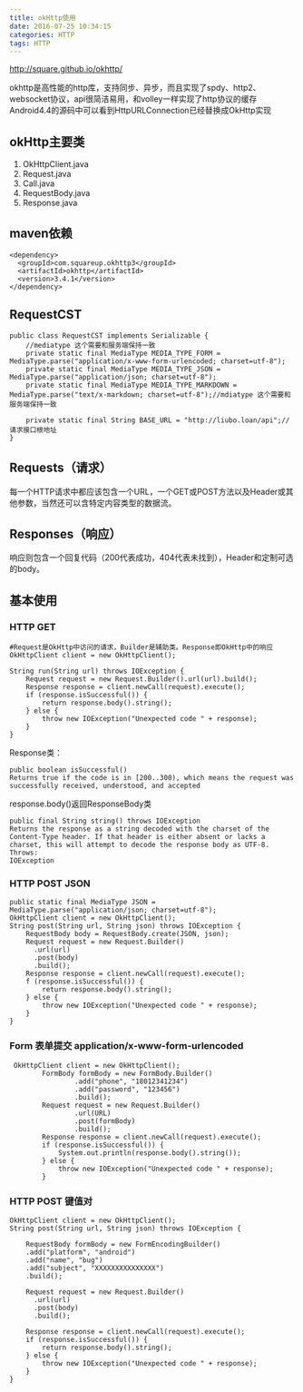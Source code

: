 ```yaml
---
title: okHttp使用
date: 2016-07-25 10:34:15
categories: HTTP
tags: HTTP
---
```

http://square.github.io/okhttp/

okhttp是高性能的http库，支持同步、异步，而且实现了spdy、http2、websocket协议，api很简洁易用，和volley一样实现了http协议的缓存
Android4.4的源码中可以看到HttpURLConnection已经替换成OkHttp实现

<!--more-->
## okHttp主要类
1. OkHttpClient.java
1. Request.java
1. Call.java
1. RequestBody.java
1. Response.java

## maven依赖
```
<dependency>
  <groupId>com.squareup.okhttp3</groupId>
  <artifactId>okhttp</artifactId>
  <version>3.4.1</version>
</dependency>
```

## RequestCST
```
public class RequestCST implements Serializable {
    //mediatype 这个需要和服务端保持一致
    private static final MediaType MEDIA_TYPE_FORM = MediaType.parse("application/x-www-form-urlencoded; charset=utf-8");
    private static final MediaType MEDIA_TYPE_JSON = MediaType.parse("application/json; charset=utf-8");
    private static final MediaType MEDIA_TYPE_MARKDOWN = MediaType.parse("text/x-markdown; charset=utf-8");//mdiatype 这个需要和服务端保持一致

    private static final String BASE_URL = "http://liubo.loan/api";//请求接口根地址
}
```
## Requests（请求）
每一个HTTP请求中都应该包含一个URL，一个GET或POST方法以及Header或其他参数，当然还可以含特定内容类型的数据流。

## Responses（响应）
响应则包含一个回复代码（200代表成功，404代表未找到），Header和定制可选的body。


## 基本使用
### HTTP GET
```
#Request是OkHttp中访问的请求，Builder是辅助类。Response即OkHttp中的响应
OkHttpClient client = new OkHttpClient();

String run(String url) throws IOException {
    Request request = new Request.Builder().url(url).build();
    Response response = client.newCall(request).execute();
    if (response.isSuccessful()) {
        return response.body().string();
    } else {
        throw new IOException("Unexpected code " + response);
    }
}

```
Response类：
```
public boolean isSuccessful()
Returns true if the code is in [200..300), which means the request was successfully received, understood, and accepted
```
response.body()返回ResponseBody类
```
public final String string() throws IOException
Returns the response as a string decoded with the charset of the Content-Type header. If that header is either absent or lacks a charset, this will attempt to decode the response body as UTF-8.
Throws:
IOException

```

###  HTTP POST JSON
```
public static final MediaType JSON = MediaType.parse("application/json; charset=utf-8");
OkHttpClient client = new OkHttpClient();
String post(String url, String json) throws IOException {
    RequestBody body = RequestBody.create(JSON, json);
    Request request = new Request.Builder()
      .url(url)
      .post(body)
      .build();
    Response response = client.newCall(request).execute();
    f (response.isSuccessful()) {
        return response.body().string();
    } else {
        throw new IOException("Unexpected code " + response);
    }
}
```


### Form 表单提交 application/x-www-form-urlencoded
```
 OkHttpClient client = new OkHttpClient();
        FormBody formBody = new FormBody.Builder()
                .add("phone", "18012341234")
                .add("password", "123456")
                .build();
        Request request = new Request.Builder()
                .url(URL)
                .post(formBody)
                .build();
        Response response = client.newCall(request).execute();
        if (response.isSuccessful()) {
            System.out.println(response.body().string());
        } else {
            throw new IOException("Unexpected code " + response);
        }
```
###  HTTP POST 键值对
```
OkHttpClient client = new OkHttpClient();
String post(String url, String json) throws IOException {

    RequestBody formBody = new FormEncodingBuilder()
    .add("platform", "android")
    .add("name", "bug")
    .add("subject", "XXXXXXXXXXXXXXX")
    .build();

    Request request = new Request.Builder()
      .url(url)
      .post(body)
      .build();

    Response response = client.newCall(request).execute();
    if (response.isSuccessful()) {
        return response.body().string();
    } else {
        throw new IOException("Unexpected code " + response);
    }
}

```
